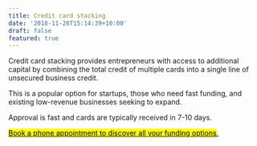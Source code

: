 ```yaml
---
title: Credit card stacking
date: '2018-11-28T15:14:39+10:00'
draft: false
featured: true
---
```

Credit card stacking provides entrepreneurs with access to additional capital by combining the total credit of multiple cards into a single line of unsecured business credit. 

This is a popular option for startups, those who need fast funding, and existing low-revenue businesses seeking to expand. 

Approval is fast and cards are typically received in 7-10 days.

<!-- Calendly link widget begin -->

<link href="https://assets.calendly.com/assets/external/widget.css" rel="stylesheet">
<script src="https://assets.calendly.com/assets/external/widget.js" type="text/javascript"></script>
<a href="" onclick="Calendly.initPopupWidget({url: 'https://calendly.com/spearfish/consultation'});return false;"><mark>	Book a phone appointment to discover all your funding options</mark>.</a>
<!-- Calendly link widget end -->
